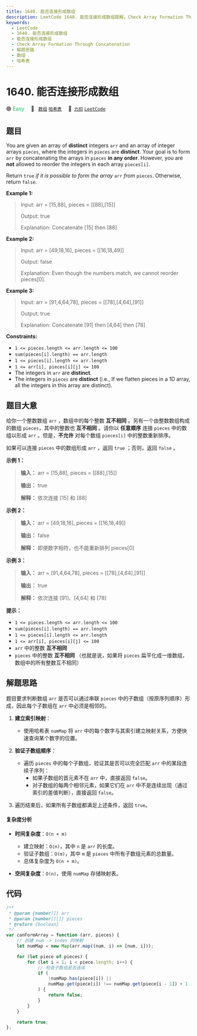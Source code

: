 ```yaml
---
title: 1640. 能否连接形成数组
description: LeetCode 1640. 能否连接形成数组题解，Check Array Formation Through Concatenation，包含解题思路、复杂度分析以及完整的 JavaScript 代码实现。
keywords:
  - LeetCode
  - 1640. 能否连接形成数组
  - 能否连接形成数组
  - Check Array Formation Through Concatenation
  - 解题思路
  - 数组
  - 哈希表
---
```


# 1640. 能否连接形成数组

🟢 <font color=#15bd66>Easy</font>&emsp; 🔖&ensp; [`数组`](/tag/array.md) [`哈希表`](/tag/hash-table.md)&emsp; 🔗&ensp;[`力扣`](https://leetcode.cn/problems/check-array-formation-through-concatenation) [`LeetCode`](https://leetcode.com/problems/check-array-formation-through-concatenation)

## 题目

You are given an array of **distinct** integers `arr` and an array of integer
arrays `pieces`, where the integers in `pieces` are **distinct**. Your goal is
to form `arr` by concatenating the arrays in `pieces` **in any order**.
However, you are **not** allowed to reorder the integers in each array
`pieces[i]`.

Return `true` _if it is possible_ _to form the array_ `arr` _from_ `pieces`.
Otherwise, return `false`.

**Example 1:**

> Input: arr = [15,88], pieces = [[88],[15]]
>
> Output: true
>
> Explanation: Concatenate [15] then [88]

**Example 2:**

> Input: arr = [49,18,16], pieces = [[16,18,49]]
>
> Output: false
>
> Explanation: Even though the numbers match, we cannot reorder pieces[0].

**Example 3:**

> Input: arr = [91,4,64,78], pieces = [[78],[4,64],[91]]
>
> Output: true
>
> Explanation: Concatenate [91] then [4,64] then [78]

**Constraints:**

- `1 <= pieces.length <= arr.length <= 100`
- `sum(pieces[i].length) == arr.length`
- `1 <= pieces[i].length <= arr.length`
- `1 <= arr[i], pieces[i][j] <= 100`
- The integers in `arr` are **distinct**.
- The integers in `pieces` are **distinct** (i.e., If we flatten pieces in a 1D array, all the integers in this array are distinct).

## 题目大意

给你一个整数数组 `arr` ，数组中的每个整数 **互不相同** 。另有一个由整数数组构成的数组 `pieces`，其中的整数也 **互不相同**
。请你以 **任意顺序** 连接 `pieces` 中的数组以形成 `arr` 。但是，**不允许** 对每个数组 `pieces[i]`
中的整数重新排序。

如果可以连接 `pieces` 中的数组形成 `arr` ，返回 `true` ；否则，返回 `false` 。

**示例 1：**

> **输入：** arr = [15,88], pieces = [[88],[15]]
>
> **输出：** true
>
> **解释：** 依次连接 [15] 和 [88]

**示例 2：**

> **输入：** arr = [49,18,16], pieces = [[16,18,49]]
>
> **输出：** false
>
> **解释：** 即便数字相符，也不能重新排列 pieces[0]

**示例 3：**

> **输入：** arr = [91,4,64,78], pieces = [[78],[4,64],[91]]
>
> **输出：** true
>
> **解释：** 依次连接 [91]、[4,64] 和 [78]

**提示：**

- `1 <= pieces.length <= arr.length <= 100`
- `sum(pieces[i].length) == arr.length`
- `1 <= pieces[i].length <= arr.length`
- `1 <= arr[i], pieces[i][j] <= 100`
- `arr` 中的整数 **互不相同**
- `pieces` 中的整数 **互不相同** （也就是说，如果将 `pieces` 扁平化成一维数组，数组中的所有整数互不相同）

## 解题思路

题目要求判断数组 `arr` 是否可以通过串联 `pieces` 中的子数组（按原序列顺序）形成，因此每个子数组在 `arr` 中必须是相邻的。

1. **建立索引映射**：

   - 使用哈希表 `numMap` 将 `arr` 中的每个数字与其索引建立映射关系，方便快速查询某个数字的位置。

2. **验证子数组顺序**：

   - 遍历 `pieces` 中的每个子数组，验证其是否可以完全匹配 `arr` 中的某段连续子序列：
     - 如果子数组的首元素不在 `arr` 中，直接返回 `false`。
     - 对子数组的每两个相邻元素，如果它们在 `arr` 中不是连续出现（通过索引的差值判断），直接返回 `false`。

3. 遍历结束后，如果所有子数组都满足上述条件，返回 `true`。

#### 复杂度分析

- **时间复杂度**：`O(n + m)`

  - 建立映射：`O(n)`，其中 `n` 是 `arr` 的长度。
  - 验证子数组：`O(m)`，其中 `m` 是 `pieces` 中所有子数组元素的总数量。
  - 总体复杂度为 `O(n + m)`。

- **空间复杂度**：`O(n)`，使用 `numMap` 存储映射表。

## 代码

```javascript
/**
 * @param {number[]} arr
 * @param {number[][]} pieces
 * @return {boolean}
 */
var canFormArray = function (arr, pieces) {
	// 创建 num -> index 的映射
	let numMap = new Map(arr.map((num, i) => [num, i]));

	for (let piece of pieces) {
		for (let i = 1; i < piece.length; i++) {
			// 检查子数组是否连续
			if (
				!numMap.has(piece[i]) ||
				numMap.get(piece[i]) !== numMap.get(piece[i - 1]) + 1
			) {
				return false;
			}
		}
	}

	return true;
};
```
